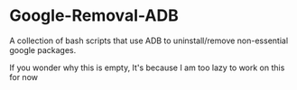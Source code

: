 # Google-Removal-ADB
A collection of bash scripts that use ADB to uninstall/remove non-essential google packages.


If you wonder why this is empty, It's because I am too lazy to work on this for now
